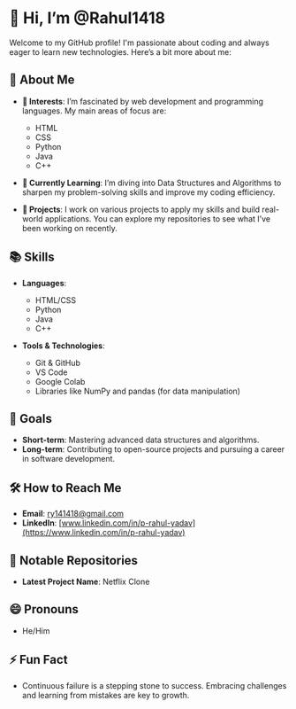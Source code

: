 # 👋 Hi, I’m @Rahul1418

Welcome to my GitHub profile! I'm passionate about coding and always eager to learn new technologies. Here’s a bit more about me:

## 🚀 About Me

- **👀 Interests**: I’m fascinated by web development and programming languages. My main areas of focus are:
  - HTML
  - CSS
  - Python
  - Java
  - C++

- **🌱 Currently Learning**: I’m diving into Data Structures and Algorithms to sharpen my problem-solving skills and improve my coding efficiency.

- **💼 Projects**: I work on various projects to apply my skills and build real-world applications. You can explore my repositories to see what I’ve been working on recently.

## 📚 Skills

- **Languages**:
  - HTML/CSS
  - Python
  - Java
  - C++

- **Tools & Technologies**:
  - Git & GitHub
  - VS Code
  - Google Colab
  - Libraries like NumPy and pandas (for data manipulation)

## 🎯 Goals

- **Short-term**: Mastering advanced data structures and algorithms.
- **Long-term**: Contributing to open-source projects and pursuing a career in software development.

## 🛠️ How to Reach Me

- **Email**: [ry141418@gmail.com](mailto:ry141418@gmail.com)
- **LinkedIn**: [www.linkedin.com/in/p-rahul-yadav](https://www.linkedin.com/in/p-rahul-yadav)

## 📂 Notable Repositories

- **Latest Project Name**: Netflix Clone

## 😄 Pronouns

- He/Him

## ⚡ Fun Fact

- Continuous failure is a stepping stone to success. Embracing challenges and learning from mistakes are key to growth.

